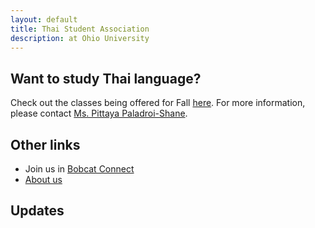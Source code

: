 ```yaml
---
layout: default
title: Thai Student Association
description: at Ohio University
---
```


## Want to study Thai language?

Check out the classes being offered for Fall [here](https://langs.tsaou.page/courses). For more information, please contact [Ms. Pittaya Paladroi-Shane](https://www.ohio.edu/cis/profile/paladroi).

## Other links

- Join us in [Bobcat Connect](https://ohio.campuslabs.com/engage/organization/thai-student-association)
- [About us](./about.html)

## Updates

